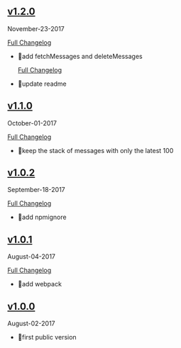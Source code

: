 ## [v1.2.0](https://github.com/pubnub/pubnub-react/tree/v1.2.0)
  November-23-2017


  [Full Changelog](https://github.com/pubnub/pubnub-react/compare/v1.1.1...v1.2.0)

- 🌟add fetchMessages and deleteMessages




  [Full Changelog](https://github.com/pubnub/pubnub-react/compare/v1.1.0...v1.1.1)

- 🌟update readme




## [v1.1.0](https://github.com/pubnub/pubnub-react/tree/v1.1.0)
  October-01-2017


  [Full Changelog](https://github.com/pubnub/pubnub-react/compare/v1.0.2...v1.1.0)

- 🌟keep the stack of messages with only the latest 100




## [v1.0.2](https://github.com/pubnub/pubnub-react/tree/v1.0.2)
  September-18-2017


  [Full Changelog](https://github.com/pubnub/pubnub-react/compare/v1.0.1...v1.0.2)

- 🌟add npmignore




## [v1.0.1](https://github.com/pubnub/pubnub-react/tree/v1.0.1)
  August-04-2017


  [Full Changelog](https://github.com/pubnub/pubnub-react/compare/v1.0.0...v1.0.1)

- 🌟add webpack




## [v1.0.0](https://github.com/pubnub/pubnub-react/tree/v1.0.0)
  August-02-2017



- 🌟first public version



